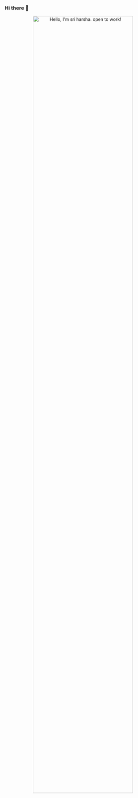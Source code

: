 ### Hi there 👋 
<p align="center"><a href="https://anuraghazra.github.io"><img width="80%" alt="Hello, I'm sri harsha. open to work!" src="./assets/gh-readme-header.png" /></a></p>

<br />
<!--
**sriharshanaladala/sriharshanaladala** is a ✨ _special_ ✨ repository because its `README.md` (this file) appears on your GitHub profile.

Here are some ideas to get you started:
-->
- 🔭 I’m currently working on ...Cloud☁☁
- 🌱 I’m currently learning ...AWS
- 👯 I’m looking to collaborate on ...
- 🤔 I’m looking for help with ...LINUX, AWS
- 💬 Ask me about ...my skills
- 📫 How to reach me: ...sriharshanaladala999@gmail.com
- 😄 Pronouns: ...
- ⚡ Fun fact: ...everyone thinks i know everything but I know nothing  ^_^

